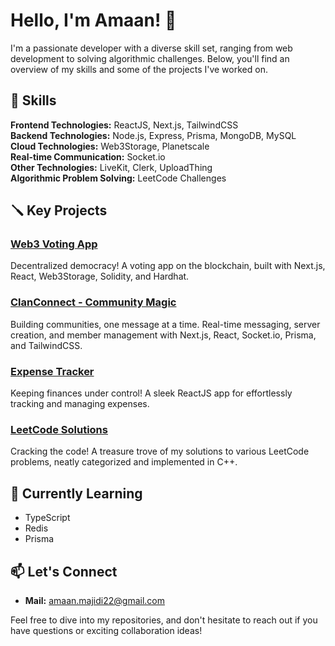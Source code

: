 # Hello, I'm Amaan! 👋

I'm a passionate developer with a diverse skill set, ranging from web development to solving algorithmic challenges. Below, you'll find an overview of my skills and some of the projects I've worked on.

## 🚀 Skills

**Frontend Technologies:** ReactJS, Next.js, TailwindCSS  
**Backend Technologies:** Node.js, Express, Prisma, MongoDB, MySQL  
**Cloud Technologies:** Web3Storage, Planetscale  
**Real-time Communication:** Socket.io  
**Other Technologies:** LiveKit, Clerk, UploadThing  
**Algorithmic Problem Solving:** LeetCode Challenges

## 🪛 Key Projects

### [Web3 Voting App](https://github.com/AmaanRaza28/VotingDapp)

Decentralized democracy! A voting app on the blockchain, built with Next.js, React, Web3Storage, Solidity, and Hardhat.

### [ClanConnect - Community Magic](https://github.com/AmaanRaza28/ClanConnect)

Building communities, one message at a time. Real-time messaging, server creation, and member management with Next.js, React, Socket.io, Prisma, and TailwindCSS.

### [Expense Tracker](https://github.com/AmaanRaza28/ExpenseTracker)

Keeping finances under control! A sleek ReactJS app for effortlessly tracking and managing expenses.

### [LeetCode Solutions](https://github.com/AmaanRaza28/DSA)

Cracking the code! A treasure trove of my solutions to various LeetCode problems, neatly categorized and implemented in C++.

## 🌱 Currently Learning

- TypeScript
- Redis
- Prisma

## 📫 Let's Connect

- **Mail:** [amaan.majidi22@gmail.com](amaan.majidi22@gmail.com)

Feel free to dive into my repositories, and don't hesitate to reach out if you have questions or exciting collaboration ideas!
